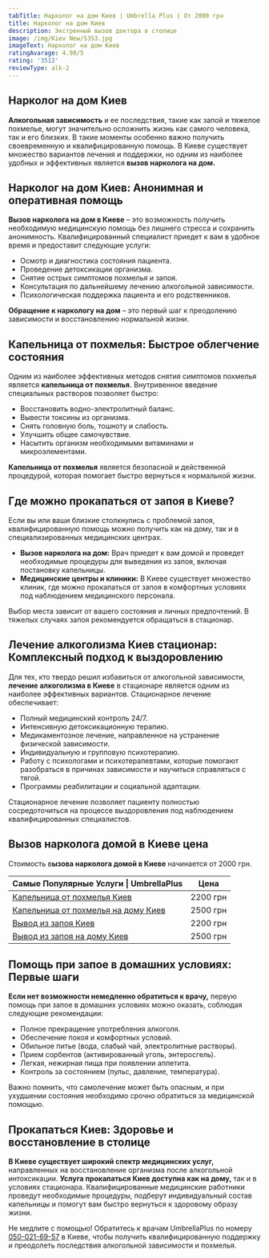 ```yaml
---
tabTitle: Нарколог на дом Киев | Umbrella Plus | От 2000 грн
title: Нарколог на дом Киев
description: Экстренный вызов доктора в столице
image: /img/Kiev New/5353.jpg
imageText: Нарколог на дом Киев
ratingAvarage: 4.98/5
rating: '3512'
reviewType: alk-2
---
```


## Нарколог на дом Киев

**Алкогольная зависимость** и ее последствия, такие как запой и тяжелое похмелье, могут значительно осложнить жизнь как самого человека, так и его близких. В такие моменты особенно важно получить своевременную и квалифицированную помощь. В Киеве существует множество вариантов лечения и поддержки, но одним из наиболее удобных и эффективных является **вызов нарколога на дом.**

## Нарколог на дом Киев: Анонимная и оперативная помощь

**Вызов нарколога на дом в Киеве** – это возможность получить необходимую медицинскую помощь без лишнего стресса и сохранить анонимность. Квалифицированный специалист приедет к вам в удобное время и предоставит следующие услуги:

* Осмотр и диагностика состояния пациента.
* Проведение детоксикации организма.
* Снятие острых симптомов похмелья и запоя.
* Консультация по дальнейшему лечению алкогольной зависимости.
* Психологическая поддержка пациента и его родственников.

**Обращение к наркологу на дом** – это первый шаг к преодолению зависимости и восстановлению нормальной жизни.

## Капельница от похмелья: Быстрое облегчение состояния

Одним из наиболее эффективных методов снятия симптомов похмелья является **капельница от похмелья.** Внутривенное введение специальных растворов позволяет быстро:

* Восстановить водно-электролитный баланс.
* Вывести токсины из организма.
* Снять головную боль, тошноту и слабость.
* Улучшить общее самочувствие.
* Насытить организм необходимыми витаминами и микроэлементами.

**Капельница от похмелья** является безопасной и действенной процедурой, которая помогает быстро вернуться к нормальной жизни.

## Где можно прокапаться от запоя в Киеве?

Если вы или ваши близкие столкнулись с проблемой запоя, квалифицированную помощь можно получить как на дому, так и в специализированных медицинских центрах.

* **Вызов нарколога на дом:** Врач приедет к вам домой и проведет необходимые процедуры для выведения из запоя, включая постановку капельницы.
* **Медицинские центры и клиники:** В Киеве существует множество клиник, где можно прокапаться от запоя в комфортных условиях под наблюдением медицинского персонала.

Выбор места зависит от вашего состояния и личных предпочтений. В тяжелых случаях запоя рекомендуется обращаться в стационар.

## Лечение алкоголизма Киев стационар: Комплексный подход к выздоровлению

Для тех, кто твердо решил избавиться от алкогольной зависимости, **лечение алкоголизма в Киеве** в стационаре является одним из наиболее эффективных вариантов. Стационарное лечение обеспечивает:

* Полный медицинский контроль 24/7.
* Интенсивную детоксикационную терапию.
* Медикаментозное лечение, направленное на устранение физической зависимости.
* Индивидуальную и групповую психотерапию.
* Работу с психологами и психотерапевтами, которые помогают разобраться в причинах зависимости и научиться справляться с тягой.
* Программы реабилитации и социальной адаптации.

Стационарное лечение позволяет пациенту полностью сосредоточиться на процессе выздоровления под наблюдением квалифицированных специалистов.

## Вызов нарколога домой в Киеве цена

Стоимость в**ызова нарколога домой в Киеве** начинается от 2000 грн.

| Самые Популярные Услуги \| UmbrellaPlus                                                                      | Цена     |
| ------------------------------------------------------------------------------------------------------------ | -------- |
| [Капельница от похмелья Киев](https://umbrella-plus.com.ua/kiev/kapelnica_ot_alkogola_kiev/)                 | 2200 грн |
| [Капельница от похмелья на дому Киев](https://umbrella-plus.com.ua/kiev/kapelnica_ot_alkogola_na_domy_kiev/) | 2500 грн |
| [Вывод из запоя Киев](https://umbrella-plus.com.ua/kiev/vivod-iz-zapoia-kiev/)                               | 2200 грн |
| [Вывод из запоя на дому Киев](https://umbrella-plus.com.ua/kiev/vivod-iz-zapoia-na-domy-kiev/)               | 2500 грн |

## Помощь при запое в домашних условиях: Первые шаги

**Если нет возможности немедленно обратиться к врачу,** первую помощь при запое в домашних условиях можно оказать, соблюдая следующие рекомендации:

* Полное прекращение употребления алкоголя.
* Обеспечение покоя и комфортных условий.
* Обильное питье (вода, слабый чай, электролитные растворы).
* Прием сорбентов (активированный уголь, энтеросгель).
* Легкая, нежирная пища при появлении аппетита.
* Контроль за состоянием (пульс, давление, температура).

Важно помнить, что самолечение может быть опасным, и при ухудшении состояния необходимо срочно обратиться за медицинской помощью.

## Прокапаться Киев: Здоровье и восстановление в столице

**В Киеве существует широкий спектр медицинских услуг,** направленных на восстановление организма после алкогольной интоксикации. **Услуга прокапаться Киев доступна как на дому,** так и в условиях стационара. Квалифицированные медицинские работники проведут необходимые процедуры, подберут индивидуальный состав капельницы и помогут вам быстро вернуться к здоровому образу жизни.

Не медлите с помощью! Обратитесь к врачам UmbrellaPlus по номеру [050-021-69-57](tel:0500216957) в Киеве, чтобы получить квалифицированную поддержку и преодолеть последствия алкогольной зависимости и похмелья.
